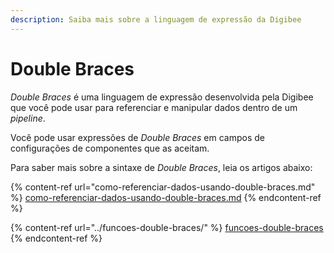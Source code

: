 ```yaml
---
description: Saiba mais sobre a linguagem de expressão da Digibee
---
```


# Double Braces

_Double Braces_ é uma linguagem de expressão desenvolvida pela Digibee que você pode usar para referenciar e manipular dados dentro de um _pipeline_.&#x20;

Você pode usar expressões de _Double Braces_ em campos de configurações de componentes que as aceitam.&#x20;

Para saber mais sobre a sintaxe de _Double Braces_, leia os artigos abaixo:

{% content-ref url="como-referenciar-dados-usando-double-braces.md" %}
[como-referenciar-dados-usando-double-braces.md](como-referenciar-dados-usando-double-braces.md)
{% endcontent-ref %}

{% content-ref url="../funcoes-double-braces/" %}
[funcoes-double-braces](../funcoes-double-braces/)
{% endcontent-ref %}

